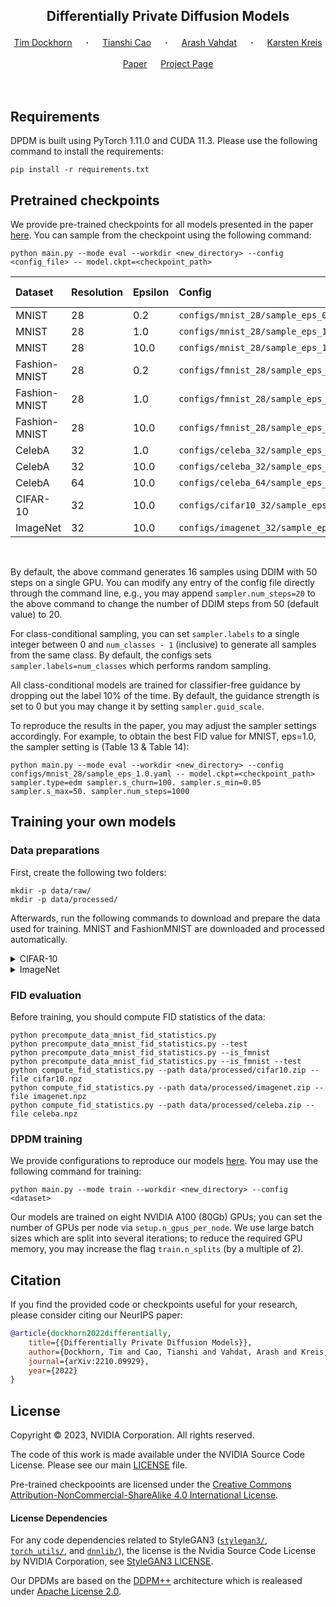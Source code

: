 ## <p align="center">Differentially Private Diffusion Models</p>
<div align="center">
  <a href="https://timudk.github.io/" target="_blank">Tim&nbsp;Dockhorn</a> &emsp; <b>&middot;</b> &emsp;
  <a href="https://orcid.org/0000-0001-6579-6044" target="_blank">Tianshi&nbsp;Cao</a> &emsp; <b>&middot;</b> &emsp;
  <a href="http://latentspace.cc/" target="_blank">Arash&nbsp;Vahdat</a> &emsp; <b>&middot;</b> &emsp;
  <a href="https://karstenkreis.github.io/" target="_blank">Karsten&nbsp;Kreis</a>
  <br> <br>
  <a href="https://arxiv.org/abs/2210.09929" target="_blank">Paper</a> &emsp;
  <a href="https://nv-tlabs.github.io/DPDM/" target="_blank">Project&nbsp;Page</a> 
</div>
<br><br>

## Requirements

DPDM is built using PyTorch 1.11.0 and CUDA 11.3. Please use the following command to install the requirements:
```shell script
pip install -r requirements.txt 
```

## Pretrained checkpoints

We provide pre-trained checkpoints for all models presented in the paper [here](https://drive.google.com/drive/folders/1TQ48z51j0omIHpDsGg7pkGgbB0ivM17V?usp=share_link). You can sample from the checkpoint using the following command:

```shell script
python main.py --mode eval --workdir <new_directory> --config <config_file> -- model.ckpt=<checkpoint_path>
```

| Dataset | Resolution | Epsilon | Config | Checkpoint | Class-conditional |
|:----------|:----------|:----------|:----------|:----------|:----------|
| MNIST | 28 | 0.2 | `configs/mnist_28/sample_eps_0.2.yaml` | `mnist_v_0.2.pth` | Yes |
| MNIST | 28 | 1.0 | `configs/mnist_28/sample_eps_1.0.yaml` | `mnist_edm_1.0.pth` | Yes |
| MNIST | 28 | 10.0 | `configs/mnist_28/sample_eps_10.0.yaml` | `mnist_edm_1.0.pth` | Yes |
| Fashion-MNIST | 28 | 0.2 | `configs/fmnist_28/sample_eps_0.2.yaml` | `mnist_v_0.2.pth` | Yes |
| Fashion-MNIST | 28 | 1.0 | `configs/fmnist_28/sample_eps_1.0.yaml` | `mnist_edm_1.0.pth` | Yes |
| Fashion-MNIST | 28 | 10.0 | `configs/fmnist_28/sample_eps_10.0.yaml` | `mnist_edm_10.0.pth` | Yes |
| CelebA | 32 | 1.0 | `configs/celeba_32/sample_eps_1.0.yaml` | `celeba_edm_1.0.pth` | No |
| CelebA | 32 | 10.0 | `configs/celeba_32/sample_eps_10.0.yaml` | `celeba_edm_10.0.pth` | No |
| CelebA | 64 | 10.0 | `configs/celeba_64/sample_eps_10.0.yaml` | `celeba64_edm_10.0.pth` | No |
| CIFAR-10 | 32 | 10.0 | `configs/cifar10_32/sample_eps_10.0.yaml` | `cifar10_edm_10.0.pth` | Yes |
| ImageNet | 32 | 10.0 | `configs/imagenet_32/sample_eps_10.0.yaml` | `imagenet_edm_10.0.pth` | Yes |


&nbsp;

By default, the above command generates 16 samples using DDIM with 50 steps on a single GPU. You can modify any entry of the config file directly through the command line, e.g., you may append `sampler.num_steps=20` to the above command to change the number of DDIM steps from 50 (default value) to 20. 

For class-conditional sampling, you can set ``sampler.labels`` to a single integer between 0 and `num_classes - 1` (inclusive) to generate all samples from the same class. By default, the configs sets ``sampler.labels=num_classes`` which performs random sampling.

All class-conditional models are trained for classifier-free guidance by dropping out the label 10% of the time. By default, the guidance strength is set to 0 but you may change it by setting ``sampler.guid_scale``.

To reproduce the results in the paper, you may adjust the sampler settings accordingly. For example, to obtain the best FID value for MNIST, eps=1.0, the sampler setting is (Table 13 & Table 14):

```shell script
python main.py --mode eval --workdir <new_directory> --config configs/mnist_28/sample_eps_1.0.yaml -- model.ckpt=<checkpoint_path> sampler.type=edm sampler.s_churn=100. sampler.s_min=0.05 sampler.s_max=50. sampler.num_steps=1000
```

## Training your own models

### Data preparations

First, create the following two folders:
```shell script
mkdir -p data/raw/
mkdir -p data/processed/
```
Afterwards, run the following commands to download and prepare the data used for training. MNIST and FashionMNIST are downloaded and processed automatically.

<details><summary>CIFAR-10</summary>

```shell script
wget -P data/raw/ https://www.cs.toronto.edu/~kriz/cifar-10-python.tar.gz
python dataset_tool.py --source data/raw/cifar-10-python.tar.gz --dest data/processed/cifar10.zip
```
</details>

<details><summary>ImageNet</summary>

First download the [ImageNet Object Localization Challenge](https://www.kaggle.com/competitions/imagenet-object-localization-challenge/data), then run the following

```shell script
python dataset_tool.py --source==data/raw/imagenet/ILSVRC/Data/CLS-LOC/train --dest=data/processed/imagenet.zip --resolution=32x32 --transform=center-crop
```

</details>

### FID evaluation

Before training, you should compute FID statistics of the data:
```shell script
python precompute_data_mnist_fid_statistics.py
python precompute_data_mnist_fid_statistics.py --test
python precompute_data_mnist_fid_statistics.py --is_fmnist
python precompute_data_mnist_fid_statistics.py --is_fmnist --test
python compute_fid_statistics.py --path data/processed/cifar10.zip --file cifar10.npz 
python compute_fid_statistics.py --path data/processed/imagenet.zip --file imagenet.npz
python compute_fid_statistics.py --path data/processed/celeba.zip --file celeba.npz
```

### DPDM training

We provide configurations to reproduce our models [here](./configs/). You may use the following command for training:

```shell script
python main.py --mode train --workdir <new_directory> --config <dataset>
```

Our models are trained on eight NVIDIA A100 (80Gb) GPUs; you can set the number of GPUs per node via `setup.n_gpus_per_node`. We use large batch sizes which are split into several iterations; to reduce the required GPU memory, you may increase the flag `train.n_splits` (by a multiple of 2).

## Citation
If you find the provided code or checkpoints useful for your research, please consider citing our NeurIPS paper:

```bib
@article{dockhorn2022differentially,
    title={{Differentially Private Diffusion Models}},
    author={Dockhorn, Tim and Cao, Tianshi and Vahdat, Arash and Kreis, Karsten},
    journal={arXiv:2210.09929},
    year={2022}
}
```

## License

Copyright © 2023, NVIDIA Corporation. All rights reserved.

The code of this work is made available under the NVIDIA Source Code License. Please see our main [LICENSE](./LICENSE) file.

Pre-trained checkpooints are licensed under the [Creative Commons Attribution-NonCommercial-ShareAlike 4.0 International License](https://creativecommons.org/licenses/by-nc-sa/4.0/).

#### License Dependencies

For any code dependencies related to StyleGAN3 ([`stylegan3/`](./stylegan3/), [`torch_utils/`](./torch_utils/), and [`dnnlib/`](./dnnlib/)), the license is the  Nvidia Source Code License by NVIDIA Corporation, see [StyleGAN3 LICENSE](https://github.com/NVlabs/stylegan3/blob/main/LICENSE.txt).

Our DPDMs are based on the [DDPM++](./model/) architecture which is realeased under [Apache License 2.0](https://github.com/yang-song/score_sde_pytorch/blob/main/LICENSE).